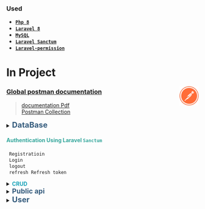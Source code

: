 ### Used

- **[`Php 8`](https://www.php.net/releases/8.0/ru.php#:~:text=PHP%208.0%20%E2%80%94%20%D0%B1%D0%BE%D0%BB%D1%8C%D1%88%D0%BE%D0%B5%20%D0%BE%D0%B1%D0%BD%D0%BE%D0%B2%D0%BB%D0%B5%D0%BD%D0%B8%D0%B5%20%D1%8F%D0%B7%D1%8B%D0%BA%D0%B0,%D1%82%D0%B8%D0%BF%D0%BE%D0%B2%2C%20%D0%BE%D0%B1%D1%80%D0%B0%D0%B1%D0%BE%D1%82%D0%BA%D0%B5%20%D0%BE%D1%88%D0%B8%D0%B1%D0%BE%D0%BA%20%D0%B8%20%D0%BA%D0%BE%D0%BD%D1%81%D0%B8%D1%81%D1%82%D0%B5%D0%BD%D1%82%D0%BD%D0%BE%D1%81%D1%82%D0%B8.)**
- **[`Laravel 8`](https://laravel.com/)**
- **[`MySQL`](https://www.mysql.com/)**
- **[`Laravel Sanctum`](https://laravel.com/docs/8.x/sanctum/)**
- **[`Laravel-permission`](https://spatie.be/docs/laravel-permission/v5/introduction)**

# In Project
<a href="https://documenter.getpostman.com/view/9990014/UVCCdiSN" target="_blank"><img src="https://github.com/TursunboyevJahongir/click-test-tesk/blob/master/public/postman.svg" align="right" width="50">
### Global postman documentation [](https://documenter.getpostman.com/view/9990014/UVCCdiSN)
> <a href="public/kesh_app.pdf" download>documentation Pdf</a><br>
> <a href="public/kesh_app.postman_collection.json" download>Postman Collection</a>

<details><summary><b style="color:#355C7D;font-size:20px">DataBase</b></summary>

> <img align="center" src="public/Db.png">

</details>

#### <b style="color:#35a79c ">Authentication Using Laravel `Sanctum`</b>

     Registratioin
     Login
     logout
     refresh Refresh token

<details><summary><b style="color:#17A2B8">CRUD</b></summary>

> C create

> R read

> U update

> D delete


</details>
<details><summary><b style="color:#355C7D;font-size:18px">Public api</b></summary>

```
- categories R
- product R
- search
```
</details>

<details><summary><b style="color:#355C7D;font-size:20px">User</b></summary>

```
- Profile RU
- User CRUD --- set role
- Role CRUD
- Category CRUD
- Product CRUD
```
</details>


